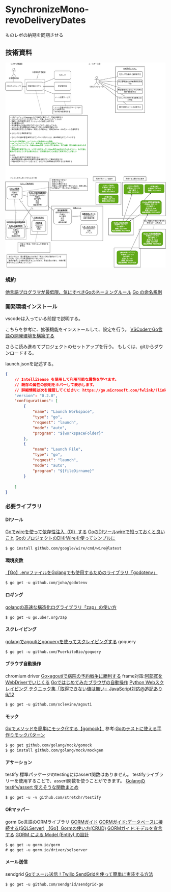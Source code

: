 # SynchronizeMono-revoDeliveryDates
ものレボの納期を同期させる

## 技術資料
<img src="images/sudoDiagram.png" alt="sudo図"/>

### 規約
[他言語プログラマが最低限、気にすべきGoのネーミングルール](https://zenn.dev/keitakn/articles/go-naming-rules)
[Go の命名規則](https://micnncim.com/posts/ja/go-naming-convention)

### 開発環境インストール
vscodeは入っている前提で説明する。

こちらを参考に、拡張機能をインストールして、設定を行う。
[VSCodeでGo言語の開発環境を構築する](https://qiita.com/melty_go/items/c977ba594efcffc8b567)

さらに読み進めてプロジェクトのセットアップを行う。
もしくは、gitからダウンロードする。

launch.jsonを記述する。
```json
{
    // IntelliSense を使用して利用可能な属性を学べます。
    // 既存の属性の説明をホバーして表示します。
    // 詳細情報は次を確認してください: https://go.microsoft.com/fwlink/?linkid=830387
    "version": "0.2.0",
    "configurations": [
        {
            "name": "Launch Workspace",
            "type": "go",
            "request": "launch",
            "mode": "auto",
            "program": "${workspaceFolder}"
        },
        {
            "name": "Launch File",
            "type": "go",
            "request": "launch",
            "mode": "auto",
            "program": "${fileDirname}"
        }

    ]
}
```

### 必要ライブラリ

#### DIツール
[Goでwireを使って依存性注入（DI）する](https://rinoguchi.net/2022/06/go_wire_id.html)
[GoのDIツールwireで知っておくと良いこと](https://christina04.hatenablog.com/entry/google-wire)
[GoのプロジェクトのDIをWireを使ってシンプルに](https://qiita.com/momotaro98/items/0b75a37048833dd6d324)
```
$ go install github.com/google/wire/cmd/wire@latest
```
#### 環境変数
[【Go】.envファイルをGolangでも使用するためのライブラリ「godotenv」](https://qiita.com/sola-msr/items/fb7d6889d7bd7a6705d0)
```
$ go get -u github.com/joho/godotenv
```
#### ロギング
[golangの高速な構造化ログライブラリ「zap」の使い方](https://qiita.com/emonuh/items/28dbee9bf2fe51d28153)
```
$ go get -u go.uber.org/zap
```
#### スクレイピング
[golangでagoutiとgoqueryを使ってスクレイピングする](https://qiita.com/york_____nishi/items/b76ff9163afaaad13de2)
goquery
```
$ go get -u github.com/PuerkitoBio/goquery
```
#### ブラウザ自動操作
chromium driver
[Go×agoutiで病院の予約戦争に勝利する](https://tanabebe.hatenablog.com/entry/2019/12/24/180000)
frame対策:[阿部寛をWebDriverでいじくる](https://qiita.com/h-hiroki/items/04d8c6636968c07a438e)
[Goではじめてみたブラウザの自動操作](https://qiita.com/0829/items/c1e494bb128ade5f0872)
[Python Webスクレイピング テクニック集「取得できない値は無い」JavaScript対応@追記あり6/12](https://qiita.com/Azunyan1111/items/b161b998790b1db2ff7a)
```
$ go get -u github.com/sclevine/agouti
```
#### モック
[Goでメソッドを簡単にモック化する【gomock】](https://qiita.com/gold-kou/items/81562f9142323b364a60)
参考:[Goのテストに使える手作りモックパターン](https://moneyforward.com/engineers_blog/2021/03/08/go-test-mock/#fnref:1)
```
$ go get github.com/golang/mock/gomock
$ go install github.com/golang/mock/mockgen
```
#### アサーション
testify
標準パッケージのtestingにはassert関数はありません。
testifyライブラリーを使用することで、assert関数を使うことができます。
[Golangのtestify/assert 使えそうな関数まとめ](https://qiita.com/JpnLavender/items/21b4574a7513472903ea)
```
$ go get -u -v github.com/stretchr/testify
```
#### ORマッパー
gorm
Go言語のORMライブラリ
[GORMガイド](https://gorm.io/ja_JP/docs/index.html)
[GORMガイド:データベースに接続する(SQLServer)](https://gorm.io/ja_JP/docs/connecting_to_the_database.html#SQL-Server)
[【Go】Gormの使い方(CRUD)](https://zenn.dev/a_ichi1/articles/4b113d4c46857a)
[GORMガイド:モデルを宣言する](https://gorm.io/ja_JP/docs/models.html)
[GORM による Model (Entity) の設計](https://zenn.dev/spiegel/books/a-study-in-postgresql/viewer/models-with-gorm)
```
$ go get -u gorm.io/gorm
# go get -u gorm.io/driver/sqlserver
```
#### メール送信
sendgrid
[Goでメール送信！Twilio SendGridを使って簡単に実装する方法](https://sendgrid.kke.co.jp/blog/?p=1241)
```
$ go get -u github.com/sendgrid/sendgrid-go
```
